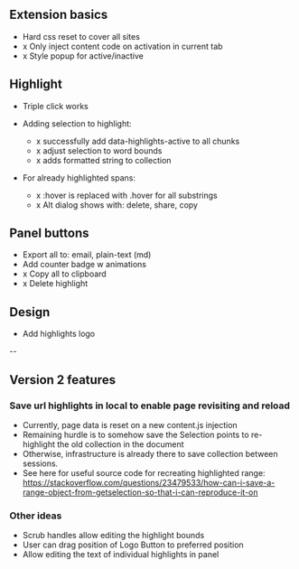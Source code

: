 ## Extension basics

- Hard css reset to cover all sites
- x Only inject content code on activation in current tab
- x Style popup for active/inactive

## Highlight

- Triple click works

- Adding selection to highlight:

  - x successfully add data-highlights-active to all chunks
  - x adjust selection to word bounds
  - x adds formatted string to collection

- For already highlighted spans:
  - x :hover is replaced with .hover for all substrings
  - x Alt dialog shows with: delete, share, copy

## Panel buttons

- Export all to: email, plain-text (md)
- Add counter badge w animations
- x Copy all to clipboard
- x Delete highlight

## Design

- Add highlights logo

--

## Version 2 features

### Save url highlights in local to enable page revisiting and reload

- Currently, page data is reset on a new content.js injection
- Remaining hurdle is to somehow save the Selection points to re-highlight the old collection in the
  document
- Otherwise, infrastructure is already there to save collection between sessions.
- See here for useful source code for recreating highlighted range:
  https://stackoverflow.com/questions/23479533/how-can-i-save-a-range-object-from-getselection-so-that-i-can-reproduce-it-on

### Other ideas

- Scrub handles allow editing the highlight bounds
- User can drag position of Logo Button to preferred position
- Allow editing the text of individual highlights in panel
